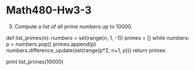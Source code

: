 Math480-Hw3-3
=============

3. Compute a list of all prime numbers up to 10000.

def list_primes(n):
    numbers = set(range(n, 1, -1))
    primes = []
    while numbers:
            p = numbers.pop()
            primes.append(p)
            numbers.difference_update(set(range(p*2, n+1, p)))
    return primes
 
print list_primes(10000)
